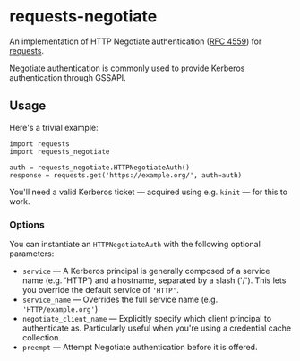 # requests-negotiate

An implementation of HTTP Negotiate authentication ([RFC 4559](http://tools.ietf.org/html/rfc4559)) for [requests](http://docs.python-requests.org/en/latest/).

Negotiate authentication is commonly used to provide Kerberos authentication through GSSAPI.

## Usage

Here's a trivial example:

    import requests
    import requests_negotiate

    auth = requests_negotiate.HTTPNegotiateAuth()
    response = requests.get('https://example.org/', auth=auth)

You'll need a valid Kerberos ticket — acquired using e.g. `kinit` — for this to work.

### Options

You can instantiate an ``HTTPNegotiateAuth`` with the following optional parameters:

* ``service`` — A Kerberos principal is generally composed of a service name (e.g. 'HTTP') and a hostname, separated by a slash ('/'). This lets you override the default service of ``'HTTP'``.
* ``service_name`` — Overrides the full service name (e.g. ``'HTTP/example.org'``)
* ``negotiate_client_name`` — Explicitly specify which client principal to authenticate as. Particularly useful when you're using a credential cache collection.
* ``preempt`` — Attempt Negotiate authentication before it is offered.

